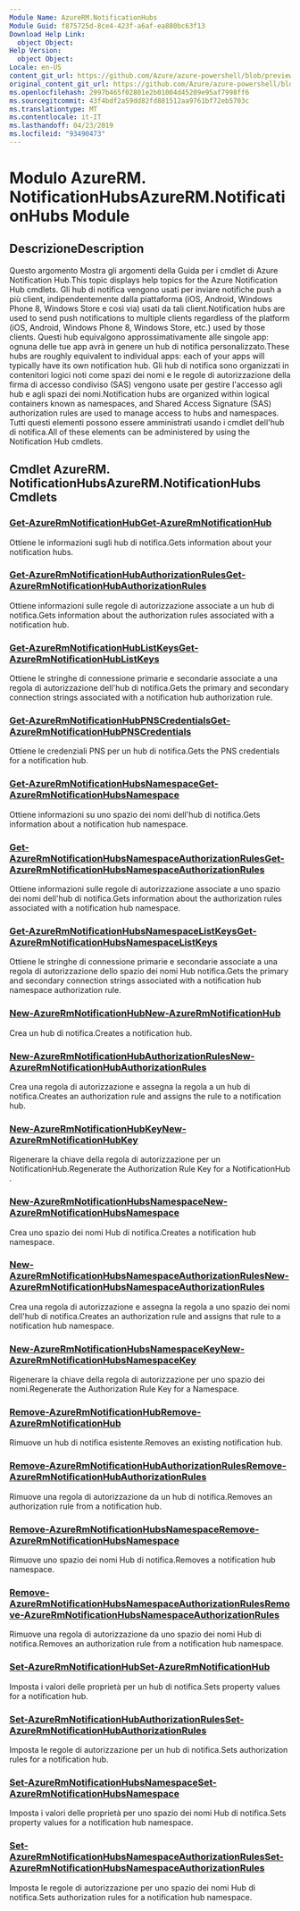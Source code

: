 ```yaml
---
Module Name: AzureRM.NotificationHubs
Module Guid: f875725d-8ce4-423f-a6af-ea880bc63f13
Download Help Link:
  object Object: 
Help Version:
  object Object: 
Locale: en-US
content_git_url: https://github.com/Azure/azure-powershell/blob/preview/src/ResourceManager/NotificationHubs/Commands.NotificationHubs/help/AzureRM.NotificationHubs.md
original_content_git_url: https://github.com/Azure/azure-powershell/blob/preview/src/ResourceManager/NotificationHubs/Commands.NotificationHubs/help/AzureRM.NotificationHubs.md
ms.openlocfilehash: 2997b465f02801e2b01004d45209e95af7998ff6
ms.sourcegitcommit: 43f4bdf2a59dd82fd881512aa9761bf72eb5703c
ms.translationtype: MT
ms.contentlocale: it-IT
ms.lasthandoff: 04/23/2019
ms.locfileid: "93490473"
---
```

# <span data-ttu-id="722d4-101">Modulo AzureRM. NotificationHubs</span><span class="sxs-lookup"><span data-stu-id="722d4-101">AzureRM.NotificationHubs Module</span></span>
## <span data-ttu-id="722d4-102">Descrizione</span><span class="sxs-lookup"><span data-stu-id="722d4-102">Description</span></span>
<span data-ttu-id="722d4-103">Questo argomento Mostra gli argomenti della Guida per i cmdlet di Azure Notification Hub.</span><span class="sxs-lookup"><span data-stu-id="722d4-103">This topic displays help topics for the Azure Notification Hub cmdlets.</span></span> <span data-ttu-id="722d4-104">Gli hub di notifica vengono usati per inviare notifiche push a più client, indipendentemente dalla piattaforma (iOS, Android, Windows Phone 8, Windows Store e così via) usati da tali client.</span><span class="sxs-lookup"><span data-stu-id="722d4-104">Notification hubs are used to send push notifications to multiple clients regardless of the platform (iOS, Android, Windows Phone 8, Windows Store, etc.) used by those clients.</span></span> <span data-ttu-id="722d4-105">Questi hub equivalgono approssimativamente alle singole app: ognuna delle tue app avrà in genere un hub di notifica personalizzato.</span><span class="sxs-lookup"><span data-stu-id="722d4-105">These hubs are roughly equivalent to individual apps: each of your apps will typically have its own notification hub.</span></span> <span data-ttu-id="722d4-106">Gli hub di notifica sono organizzati in contenitori logici noti come spazi dei nomi e le regole di autorizzazione della firma di accesso condiviso (SAS) vengono usate per gestire l'accesso agli hub e agli spazi dei nomi.</span><span class="sxs-lookup"><span data-stu-id="722d4-106">Notification hubs are organized within logical containers known as namespaces, and Shared Access Signature (SAS) authorization rules are used to manage access to hubs and namespaces.</span></span> <span data-ttu-id="722d4-107">Tutti questi elementi possono essere amministrati usando i cmdlet dell'hub di notifica.</span><span class="sxs-lookup"><span data-stu-id="722d4-107">All of these elements can be administered by using the Notification Hub cmdlets.</span></span>

## <span data-ttu-id="722d4-108">Cmdlet AzureRM. NotificationHubs</span><span class="sxs-lookup"><span data-stu-id="722d4-108">AzureRM.NotificationHubs Cmdlets</span></span>
### [<span data-ttu-id="722d4-109">Get-AzureRmNotificationHub</span><span class="sxs-lookup"><span data-stu-id="722d4-109">Get-AzureRmNotificationHub</span></span>](Get-AzureRmNotificationHub.md)
<span data-ttu-id="722d4-110">Ottiene le informazioni sugli hub di notifica.</span><span class="sxs-lookup"><span data-stu-id="722d4-110">Gets information about your notification hubs.</span></span>

### [<span data-ttu-id="722d4-111">Get-AzureRmNotificationHubAuthorizationRules</span><span class="sxs-lookup"><span data-stu-id="722d4-111">Get-AzureRmNotificationHubAuthorizationRules</span></span>](Get-AzureRmNotificationHubAuthorizationRules.md)
<span data-ttu-id="722d4-112">Ottiene informazioni sulle regole di autorizzazione associate a un hub di notifica.</span><span class="sxs-lookup"><span data-stu-id="722d4-112">Gets information about the authorization rules associated with a notification hub.</span></span>

### [<span data-ttu-id="722d4-113">Get-AzureRmNotificationHubListKeys</span><span class="sxs-lookup"><span data-stu-id="722d4-113">Get-AzureRmNotificationHubListKeys</span></span>](Get-AzureRmNotificationHubListKeys.md)
<span data-ttu-id="722d4-114">Ottiene le stringhe di connessione primarie e secondarie associate a una regola di autorizzazione dell'hub di notifica.</span><span class="sxs-lookup"><span data-stu-id="722d4-114">Gets the primary and secondary connection strings associated with a notification hub authorization rule.</span></span>

### [<span data-ttu-id="722d4-115">Get-AzureRmNotificationHubPNSCredentials</span><span class="sxs-lookup"><span data-stu-id="722d4-115">Get-AzureRmNotificationHubPNSCredentials</span></span>](Get-AzureRmNotificationHubPNSCredentials.md)
<span data-ttu-id="722d4-116">Ottiene le credenziali PNS per un hub di notifica.</span><span class="sxs-lookup"><span data-stu-id="722d4-116">Gets the PNS credentials for a notification hub.</span></span>

### [<span data-ttu-id="722d4-117">Get-AzureRmNotificationHubsNamespace</span><span class="sxs-lookup"><span data-stu-id="722d4-117">Get-AzureRmNotificationHubsNamespace</span></span>](Get-AzureRmNotificationHubsNamespace.md)
<span data-ttu-id="722d4-118">Ottiene informazioni su uno spazio dei nomi dell'hub di notifica.</span><span class="sxs-lookup"><span data-stu-id="722d4-118">Gets information about a notification hub namespace.</span></span>

### [<span data-ttu-id="722d4-119">Get-AzureRmNotificationHubsNamespaceAuthorizationRules</span><span class="sxs-lookup"><span data-stu-id="722d4-119">Get-AzureRmNotificationHubsNamespaceAuthorizationRules</span></span>](Get-AzureRmNotificationHubsNamespaceAuthorizationRules.md)
<span data-ttu-id="722d4-120">Ottiene informazioni sulle regole di autorizzazione associate a uno spazio dei nomi dell'hub di notifica.</span><span class="sxs-lookup"><span data-stu-id="722d4-120">Gets information about the authorization rules associated with a notification hub namespace.</span></span>

### [<span data-ttu-id="722d4-121">Get-AzureRmNotificationHubsNamespaceListKeys</span><span class="sxs-lookup"><span data-stu-id="722d4-121">Get-AzureRmNotificationHubsNamespaceListKeys</span></span>](Get-AzureRmNotificationHubsNamespaceListKeys.md)
<span data-ttu-id="722d4-122">Ottiene le stringhe di connessione primarie e secondarie associate a una regola di autorizzazione dello spazio dei nomi Hub notifica.</span><span class="sxs-lookup"><span data-stu-id="722d4-122">Gets the primary and secondary connection strings associated with a notification hub namespace authorization rule.</span></span>

### [<span data-ttu-id="722d4-123">New-AzureRmNotificationHub</span><span class="sxs-lookup"><span data-stu-id="722d4-123">New-AzureRmNotificationHub</span></span>](New-AzureRmNotificationHub.md)
<span data-ttu-id="722d4-124">Crea un hub di notifica.</span><span class="sxs-lookup"><span data-stu-id="722d4-124">Creates a notification hub.</span></span>

### [<span data-ttu-id="722d4-125">New-AzureRmNotificationHubAuthorizationRules</span><span class="sxs-lookup"><span data-stu-id="722d4-125">New-AzureRmNotificationHubAuthorizationRules</span></span>](New-AzureRmNotificationHubAuthorizationRules.md)
<span data-ttu-id="722d4-126">Crea una regola di autorizzazione e assegna la regola a un hub di notifica.</span><span class="sxs-lookup"><span data-stu-id="722d4-126">Creates an authorization rule and assigns the rule to a notification hub.</span></span>

### [<span data-ttu-id="722d4-127">New-AzureRmNotificationHubKey</span><span class="sxs-lookup"><span data-stu-id="722d4-127">New-AzureRmNotificationHubKey</span></span>](New-AzureRmNotificationHubKey.md)
<span data-ttu-id="722d4-128">Rigenerare la chiave della regola di autorizzazione per un NotificationHub.</span><span class="sxs-lookup"><span data-stu-id="722d4-128">Regenerate the Authorization Rule Key for a NotificationHub .</span></span>

### [<span data-ttu-id="722d4-129">New-AzureRmNotificationHubsNamespace</span><span class="sxs-lookup"><span data-stu-id="722d4-129">New-AzureRmNotificationHubsNamespace</span></span>](New-AzureRmNotificationHubsNamespace.md)
<span data-ttu-id="722d4-130">Crea uno spazio dei nomi Hub di notifica.</span><span class="sxs-lookup"><span data-stu-id="722d4-130">Creates a notification hub namespace.</span></span>

### [<span data-ttu-id="722d4-131">New-AzureRmNotificationHubsNamespaceAuthorizationRules</span><span class="sxs-lookup"><span data-stu-id="722d4-131">New-AzureRmNotificationHubsNamespaceAuthorizationRules</span></span>](New-AzureRmNotificationHubsNamespaceAuthorizationRules.md)
<span data-ttu-id="722d4-132">Crea una regola di autorizzazione e assegna la regola a uno spazio dei nomi dell'hub di notifica.</span><span class="sxs-lookup"><span data-stu-id="722d4-132">Creates an authorization rule and assigns that rule to a notification hub namespace.</span></span>

### [<span data-ttu-id="722d4-133">New-AzureRmNotificationHubsNamespaceKey</span><span class="sxs-lookup"><span data-stu-id="722d4-133">New-AzureRmNotificationHubsNamespaceKey</span></span>](New-AzureRmNotificationHubsNamespaceKey.md)
<span data-ttu-id="722d4-134">Rigenerare la chiave della regola di autorizzazione per uno spazio dei nomi.</span><span class="sxs-lookup"><span data-stu-id="722d4-134">Regenerate the Authorization Rule Key for a Namespace.</span></span>

### [<span data-ttu-id="722d4-135">Remove-AzureRmNotificationHub</span><span class="sxs-lookup"><span data-stu-id="722d4-135">Remove-AzureRmNotificationHub</span></span>](Remove-AzureRmNotificationHub.md)
<span data-ttu-id="722d4-136">Rimuove un hub di notifica esistente.</span><span class="sxs-lookup"><span data-stu-id="722d4-136">Removes an existing notification hub.</span></span>

### [<span data-ttu-id="722d4-137">Remove-AzureRmNotificationHubAuthorizationRules</span><span class="sxs-lookup"><span data-stu-id="722d4-137">Remove-AzureRmNotificationHubAuthorizationRules</span></span>](Remove-AzureRmNotificationHubAuthorizationRules.md)
<span data-ttu-id="722d4-138">Rimuove una regola di autorizzazione da un hub di notifica.</span><span class="sxs-lookup"><span data-stu-id="722d4-138">Removes an authorization rule from a notification hub.</span></span>

### [<span data-ttu-id="722d4-139">Remove-AzureRmNotificationHubsNamespace</span><span class="sxs-lookup"><span data-stu-id="722d4-139">Remove-AzureRmNotificationHubsNamespace</span></span>](Remove-AzureRmNotificationHubsNamespace.md)
<span data-ttu-id="722d4-140">Rimuove uno spazio dei nomi Hub di notifica.</span><span class="sxs-lookup"><span data-stu-id="722d4-140">Removes a notification hub namespace.</span></span>

### [<span data-ttu-id="722d4-141">Remove-AzureRmNotificationHubsNamespaceAuthorizationRules</span><span class="sxs-lookup"><span data-stu-id="722d4-141">Remove-AzureRmNotificationHubsNamespaceAuthorizationRules</span></span>](Remove-AzureRmNotificationHubsNamespaceAuthorizationRules.md)
<span data-ttu-id="722d4-142">Rimuove una regola di autorizzazione da uno spazio dei nomi Hub di notifica.</span><span class="sxs-lookup"><span data-stu-id="722d4-142">Removes an authorization rule from a notification hub namespace.</span></span>

### [<span data-ttu-id="722d4-143">Set-AzureRmNotificationHub</span><span class="sxs-lookup"><span data-stu-id="722d4-143">Set-AzureRmNotificationHub</span></span>](Set-AzureRmNotificationHub.md)
<span data-ttu-id="722d4-144">Imposta i valori delle proprietà per un hub di notifica.</span><span class="sxs-lookup"><span data-stu-id="722d4-144">Sets property values for a notification hub.</span></span>

### [<span data-ttu-id="722d4-145">Set-AzureRmNotificationHubAuthorizationRules</span><span class="sxs-lookup"><span data-stu-id="722d4-145">Set-AzureRmNotificationHubAuthorizationRules</span></span>](Set-AzureRmNotificationHubAuthorizationRules.md)
<span data-ttu-id="722d4-146">Imposta le regole di autorizzazione per un hub di notifica.</span><span class="sxs-lookup"><span data-stu-id="722d4-146">Sets authorization rules for a notification hub.</span></span>

### [<span data-ttu-id="722d4-147">Set-AzureRmNotificationHubsNamespace</span><span class="sxs-lookup"><span data-stu-id="722d4-147">Set-AzureRmNotificationHubsNamespace</span></span>](Set-AzureRmNotificationHubsNamespace.md)
<span data-ttu-id="722d4-148">Imposta i valori delle proprietà per uno spazio dei nomi Hub di notifica.</span><span class="sxs-lookup"><span data-stu-id="722d4-148">Sets property values for a notification hub namespace.</span></span>

### [<span data-ttu-id="722d4-149">Set-AzureRmNotificationHubsNamespaceAuthorizationRules</span><span class="sxs-lookup"><span data-stu-id="722d4-149">Set-AzureRmNotificationHubsNamespaceAuthorizationRules</span></span>](Set-AzureRmNotificationHubsNamespaceAuthorizationRules.md)
<span data-ttu-id="722d4-150">Imposta le regole di autorizzazione per uno spazio dei nomi Hub di notifica.</span><span class="sxs-lookup"><span data-stu-id="722d4-150">Sets authorization rules for a notification hub namespace.</span></span>

